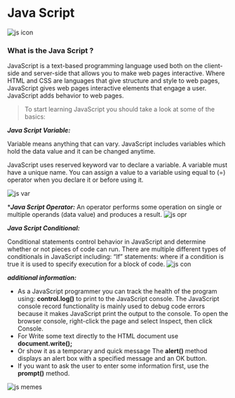 # Java Script

![js icon](https://thumbs.dreamstime.com/b/javascript-logo-javascript-logo-white-background-vector-format-available-136765881.jpg)

### What is the **Java Script** ?
JavaScript is a text-based programming language used both on the client-side and server-side that allows you to make web pages interactive. Where HTML and CSS are languages that give structure and style to web pages, JavaScript gives web pages interactive elements that engage a user.
JavaScript adds behavior to web pages.

> To start learning JavaScript you should take a look at some of the basics:


***Java Script Variable:***

 Variable means anything that can vary. JavaScript includes variables which hold the data value and it can be changed anytime.

JavaScript uses reserved keyword var to declare a variable. A variable must have a unique name. You can assign a value to a variable using equal to (=) operator when you declare it or before using it.

![js var](https://encrypted-tbn0.gstatic.com/images?q=tbn:ANd9GcRX5tmcgpdNRwrK9ksmQH5d5rqLetKGtaAUPA&usqp=CAU)

****Java Script Operator:***
 An operator performs some operation on single or multiple operands (data value) and produces a result.
 ![js opr](https://dotnettutorials.net/wp-content/uploads/2020/02/JavaScript-Operators.png)
 
 ***Java Script Conditional:***

 Conditional statements control behavior in JavaScript and determine whether or not pieces of code can run. There are multiple different types of conditionals in JavaScript including: “If” statements: where if a condition is true it is used to specify execution for a block of code.
 ![js con](https://www.guru99.com/images/JavaScript/javascript5_1.png)

***additional information:***
* As a JavaScript programmer you can track the health of the program using:
**control.log()** to print to the JavaScript console. The JavaScript console record functionality is mainly used to debug code errors because it makes JavaScript print the output to the console. To open the browser console, right-click the page and select Inspect, then click Console.
* For Write some text directly to the HTML document use **document.write();**
* Or show it as a temporary and quick message
  The **alert()** method displays an alert box with
  a specified message and an OK button.
* If you want to ask the user to enter some information first, use the **prompt()** method.

![js memes](https://miro.medium.com/max/1360/0*F-rMIkdywVWyB5a6.png)
